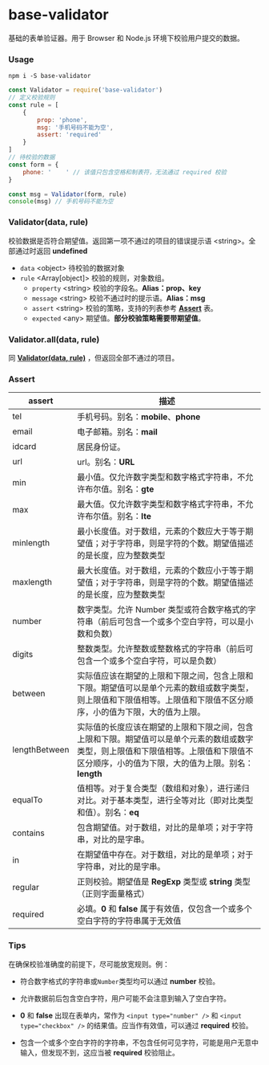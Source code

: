 # base-validator
基础的表单验证器。用于 Browser 和 Node.js 环境下校验用户提交的数据。



### Usage

```shell
npm i -S base-validator
```

```javascript
const Validator = require('base-validator')
// 定义校验规则
const rule = [
    {
        prop: 'phone',
        msg: '手机号码不能为空',
        assert: 'required'
    }
]
// 待校验的数据
const form = {
    phone: ' 	' // 该值只包含空格和制表符，无法通过 required 校验
}

const msg = Validator(form, rule)
console(msg) // 手机号码不能为空
```



### Validator(data, rule)

校验数据是否符合期望值。返回第一项不通过的项目的错误提示语 \<string\>。全部通过时返回 **undefined**

- `data` \<object\> 待校验的数据对象
- `rule` \<Array[object]\> 校验的规则，对象数组。
  - `property` \<string\> 校验的字段名。**Alias：prop、key**
  - `message` \<string\> 校验不通过时的提示语。**Alias：msg**
  - `assert` \<string\> 校验的策略，支持的列表参考 [**Assert**](#assert) 表。
  - `expected` \<any\> 期望值。**部分校验策略需要带期望值**。



### Validator.all(data, rule)

同 [**Validator(data, rule)**](#validatordata-rule) ，但返回全部不通过的项目。



### Assert

| assert        | 描述                                                         |
| ------------- | ------------------------------------------------------------ |
| tel           | 手机号码。别名：**mobile**、**phone**                        |
| email         | 电子邮箱。别名：**mail**                                     |
| idcard        | 居民身份证。                                                 |
| url           | url。别名：**URL**                                           |
| min           | 最小值。仅允许数字类型和数字格式字符串，不允许布尔值。别名：**gte** |
| max           | 最大值。仅允许数字类型和数字格式字符串，不允许布尔值。别名：**lte** |
| minlength     | 最小长度值。对于数组，元素的个数应大于等于期望值；对于字符串，则是字符的个数。期望值描述的是长度，应为整数类型 |
| maxlength     | 最大长度值。对于数组，元素的个数应小于等于期望值；对于字符串，则是字符的个数。期望值描述的是长度，应为整数类型 |
| number        | 数字类型。允许 Number 类型或符合数字格式的字符串（前后可包含一个或多个空白字符，可以是小数和负数） |
| digits        | 整数类型。允许整数或整数格式的字符串（前后可包含一个或多个空白字符，可以是负数） |
| between       | 实际值应该在期望的上限和下限之间，包含上限和下限。期望值可以是单个元素的数组或数字类型，则上限值和下限值相等。上限值和下限值不区分顺序，小的值为下限，大的值为上限。 |
| lengthBetween | 实际值的长度应该在期望的上限和下限之间，包含上限和下限。期望值可以是单个元素的数组或数字类型，则上限值和下限值相等。上限值和下限值不区分顺序，小的值为下限，大的值为上限。别名：**length** |
| equalTo       | 值相等。对于复合类型（数组和对象），进行递归对比。对于基本类型，进行全等对比（即对比类型和值）。别名：**eq** |
| contains      | 包含期望值。对于数组，对比的是单项；对于字符串，对比的是字串。 |
| in            | 在期望值中存在。对于数组，对比的是单项；对于字符串，对比的是字串。 |
| regular       | 正则校验。期望值是 **RegExp** 类型或 **string** 类型（正则字面量格式） |
| required      | 必填。**0** 和 **false** 属于有效值，仅包含一个或多个空白字符的字符串属于无效值 |



### Tips

在确保校验准确度的前提下，尽可能放宽规则。例：

- 符合数字格式的字符串或`Number`类型均可以通过 **number** 校验。

- 允许数据前后包含空白字符，用户可能不会注意到输入了空白字符。
- **0** 和 **false** 出现在表单内，常作为 `<input type="number" />` 和 `<input type="checkbox" />` 的结果值。应当作有效值，可以通过 **required** 校验。
- 包含一个或多个空白字符的字符串，不包含任何可见字符，可能是用户无意中输入，但发现不到，这应当被 **required** 校验阻止。